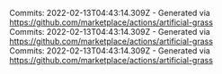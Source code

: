 Commits: 2022-02-13T04:43:14.309Z - Generated via https://github.com/marketplace/actions/artificial-grass
<br>
Commits: 2022-02-13T04:43:14.309Z - Generated via https://github.com/marketplace/actions/artificial-grass
<br>
Commits: 2022-02-13T04:43:14.309Z - Generated via https://github.com/marketplace/actions/artificial-grass
<br>
